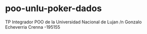 # poo-unlu-poker-dados
TP Integrador POO de la Universidad Nacional de Lujan /n
Gonzalo Echeverria Crenna -195155

